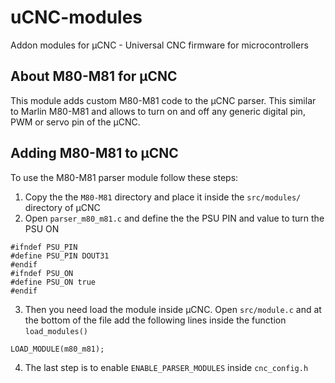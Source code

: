 # uCNC-modules

Addon modules for µCNC - Universal CNC firmware for microcontrollers

## About M80-M81 for µCNC

This module adds custom M80-M81 code to the µCNC parser. This similar to Marlin M80-M81 and allows to turn on and off any generic digital pin, PWM or servo pin of the µCNC.

## Adding M80-M81 to µCNC

To use the M80-M81 parser module follow these steps:

1. Copy the the `M80-M81` directory and place it inside the `src/modules/` directory of µCNC
2. Open `parser_m80_m81.c` and define the the PSU PIN and value to turn the PSU ON

```
#ifndef PSU_PIN
#define PSU_PIN DOUT31
#endif
#ifndef PSU_ON
#define PSU_ON true
#endif
```

3. Then you need load the module inside µCNC. Open `src/module.c` and at the bottom of the file add the following lines inside the function `load_modules()`

```
LOAD_MODULE(m80_m81);
```

4. The last step is to enable `ENABLE_PARSER_MODULES` inside `cnc_config.h`
